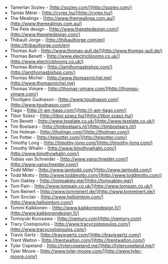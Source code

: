  * Tamerlan Soziev - [http://soziev.com/](http://soziev.com/)
 * Tamás Mérei - [http://cyrex.hu/](http://cyrex.hu/)
 * The Mealings - [http://www.themealings.com.au/](http://www.themealings.com.au/)
 * The Pete design - [http://www.thepetedesign.com/](http://www.thepetedesign.com/)
 * Thibault Jorge - [http://thibaultjorge.com/en](http://thibaultjorge.com/en)
 * Thomas Aull - [http://www.thomas-aull.de/](http://www.thomas-aull.de/)
 * Thomas Benett - [http://www.electricblooms.co.uk/](http://www.electricblooms.co.uk/)
 * Thomas Bishop - [http://iamthomasbishop.com/](http://iamthomasbishop.com/)
 * Thomas Michel - [http://www.thomasmichel.me](http://www.thomasmichel.me)
 * Thomas Vimare - [http://thomas-vimare.com/](http://thomas-vimare.com/)
 * Thorbjørn Gudnason - [http://www.tgudnason.com](http://www.tgudnason.com)
 * Tiago - [http://i-am-tiago.com/](http://i-am-tiago.com/)
 * Tibor Szász - [http://tibor.szasz.hu/](http://tibor.szasz.hu/)
 * Tim Benett - [http://www.texelate.co.uk/](http://www.texelate.co.uk/)
 * Tim Boelaars - [http://timboelaars.nl/](http://timboelaars.nl/)
 * Tim Holman - [http://tholman.com/](http://tholman.com/)
 * Tim Potter - [http://tejpotter.com/](http://tejpotter.com/)
 * Timothy Long - [http://timothy-long.com/](http://timothy-long.com/)
 * Timothy Whalin - [http://www.timothywhalin.com/](http://www.timothywhalin.com/)
 * Tobias van Schneider - [http://www.vanschneider.com/](http://www.vanschneider.com/)
 * Todd Miller - [http://www.iamtodd.com/](http://www.iamtodd.com/)
 * Todd Motto - [http://www.toddmotto.com/](http://www.toddmotto.com/)
 * Tom Oakley - [http://tomoakley.me/](http://tomoakley.me/)
 * Tom Pain - [http://www.tompain.co.uk/](http://www.tompain.co.uk/)
 * Tom Reinert - [http://www.tomreinert.de/](http://www.tomreinert.de/)
 * Tom Sinclair  - [http://www.helloimtom.com/](http://www.helloimtom.com/)
 * Tommi Kaikkonen - [http://www.kaikkonendesign.fi/](http://www.kaikkonendesign.fi/)
 * Tomoyuki Kurosawa - [http://nemury.com](http://nemury.com)
 * Tracy Costopoulos - [http://www.tracycostopoulos.com/](http://www.tracycostopoulos.com/)
 * Travis Gertz - [http://travisgertz.com/](http://travisgertz.com/)
 * Trent Walton - [http://trentwalton.com/](http://trentwalton.com/)
 * Tyler Copeland - [http://tylercopeland.me/](http://tylercopeland.me/)
 * Tyler Moore - [http://www.tyler-moore.com/](http://www.tyler-moore.com/)